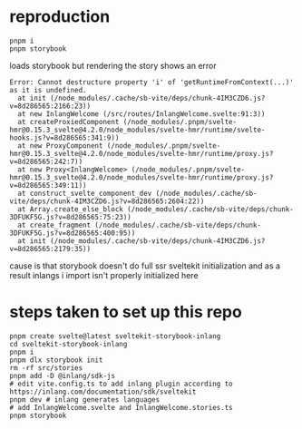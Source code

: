 # reproduction

```shell
pnpm i
pnpm storybook
```

loads storybook but rendering the story shows an error 
```shell
Error: Cannot destructure property 'i' of 'getRuntimeFromContext(...)' as it is undefined.
  at init (/node_modules/.cache/sb-vite/deps/chunk-4IM3CZD6.js?v=8d286565:2166:23))
  at new InlangWelcome (/src/routes/InlangWelcome.svelte:91:3))
  at createProxiedComponent (/node_modules/.pnpm/svelte-hmr@0.15.3_svelte@4.2.0/node_modules/svelte-hmr/runtime/svelte-hooks.js?v=8d286565:341:9))
  at new ProxyComponent (/node_modules/.pnpm/svelte-hmr@0.15.3_svelte@4.2.0/node_modules/svelte-hmr/runtime/proxy.js?v=8d286565:242:7))
  at new Proxy<InlangWelcome> (/node_modules/.pnpm/svelte-hmr@0.15.3_svelte@4.2.0/node_modules/svelte-hmr/runtime/proxy.js?v=8d286565:349:11))
  at construct_svelte_component_dev (/node_modules/.cache/sb-vite/deps/chunk-4IM3CZD6.js?v=8d286565:2604:22))
  at Array.create_else_block (/node_modules/.cache/sb-vite/deps/chunk-3DFUKF5G.js?v=8d286565:75:23))
  at create_fragment (/node_modules/.cache/sb-vite/deps/chunk-3DFUKF5G.js?v=8d286565:400:95))
  at init (/node_modules/.cache/sb-vite/deps/chunk-4IM3CZD6.js?v=8d286565:2179:35))
```

cause is that storybook doesn't do full ssr sveltekit initialization and as a result inlangs i import isn't properly initialized here

# steps taken to set up this repo

```shell
pnpm create svelte@latest sveltekit-storybook-inlang
cd sveltekit-storybook-inlang
pnpm i
pnpm dlx storybook init
rm -rf src/stories
pnpm add -D @inlang/sdk-js
# edit vite.config.ts to add inlang plugin according to https://inlang.com/documentation/sdk/sveltekit
pnpm dev # inlang generates languages
# add InlangWelcome.svelte and InlangWelcome.stories.ts
pnpm storybook
```


